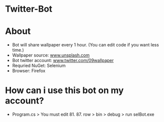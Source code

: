 # Twitter-Bot
 
# About
+ Bot will share wallpaper every 1 hour. (You can edit code if you want less time.)
+ Wallpaper source: www.unsplash.com
+ Bot twitter account: www.twitter.com/09wallpaper
+ Requried NuGet: Selenium
+ Browser: Firefox

# How can i use this bot on my account?
+ Program.cs > You must edit 81. 87. row > bin > debug > run selBot.exe 


